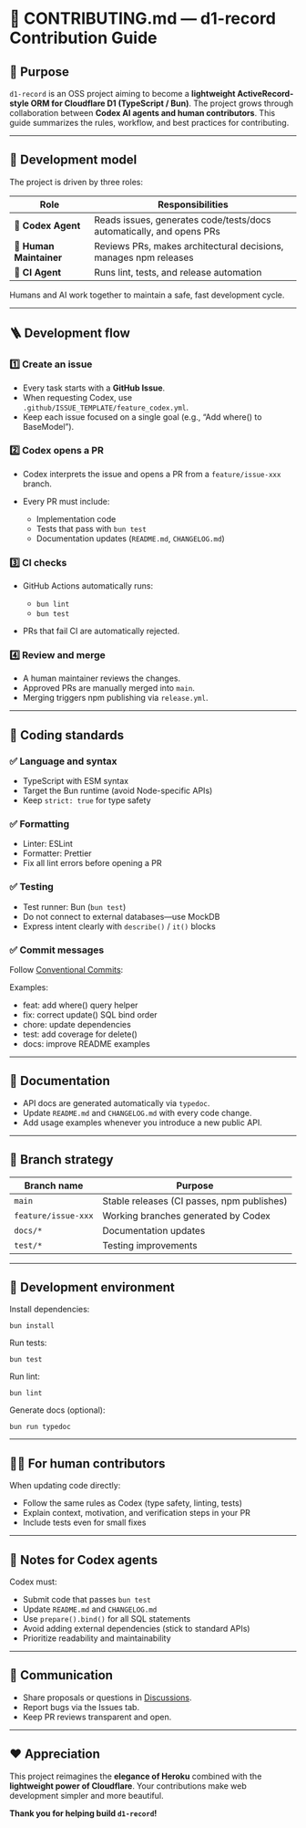 # 🤝 CONTRIBUTING.md — d1-record Contribution Guide

## 🎯 Purpose

`d1-record` is an OSS project aiming to become a **lightweight ActiveRecord-style ORM for Cloudflare D1 (TypeScript / Bun)**.
The project grows through collaboration between **Codex AI agents and human contributors**.
This guide summarizes the rules, workflow, and best practices for contributing.

---

## 🧠 Development model

The project is driven by three roles:

| Role                  | Responsibilities                                                     |
| --------------------- | ------------------------------------------------------------------- |
| 🧠 **Codex Agent**      | Reads issues, generates code/tests/docs automatically, and opens PRs |
| 👤 **Human Maintainer** | Reviews PRs, makes architectural decisions, manages npm releases     |
| 🤖 **CI Agent**         | Runs lint, tests, and release automation                             |

Humans and AI work together to maintain a safe, fast development cycle.

---

## 🪜 Development flow

### 1️⃣ Create an issue

* Every task starts with a **GitHub Issue**.
* When requesting Codex, use `.github/ISSUE_TEMPLATE/feature_codex.yml`.
* Keep each issue focused on a single goal (e.g., “Add where() to BaseModel”).

### 2️⃣ Codex opens a PR

* Codex interprets the issue and opens a PR from a `feature/issue-xxx` branch.
* Every PR must include:

  * Implementation code
  * Tests that pass with `bun test`
  * Documentation updates (`README.md`, `CHANGELOG.md`)

### 3️⃣ CI checks

* GitHub Actions automatically runs:

  * `bun lint`
  * `bun test`
* PRs that fail CI are automatically rejected.

### 4️⃣ Review and merge

* A human maintainer reviews the changes.
* Approved PRs are manually merged into `main`.
* Merging triggers npm publishing via `release.yml`.

---

## 📜 Coding standards

### ✅ Language and syntax

* TypeScript with ESM syntax
* Target the Bun runtime (avoid Node-specific APIs)
* Keep `strict: true` for type safety

### ✅ Formatting

* Linter: ESLint
* Formatter: Prettier
* Fix all lint errors before opening a PR

### ✅ Testing

* Test runner: Bun (`bun test`)
* Do not connect to external databases—use MockDB
* Express intent clearly with `describe()` / `it()` blocks

### ✅ Commit messages

Follow [Conventional Commits](https://www.conventionalcommits.org/):

Examples:

* feat: add where() query helper
* fix: correct update() SQL bind order
* chore: update dependencies
* test: add coverage for delete()
* docs: improve README examples

---

## 🧩 Documentation

* API docs are generated automatically via `typedoc`.
* Update `README.md` and `CHANGELOG.md` with every code change.
* Add usage examples whenever you introduce a new public API.

---

## 🧱 Branch strategy

| Branch name        | Purpose                                      |
| ------------------ | -------------------------------------------- |
| `main`             | Stable releases (CI passes, npm publishes)    |
| `feature/issue-xxx`| Working branches generated by Codex           |
| `docs/*`           | Documentation updates                         |
| `test/*`           | Testing improvements                          |

---

## 🧰 Development environment

Install dependencies:

```
bun install
```

Run tests:

```
bun test
```

Run lint:

```
bun lint
```

Generate docs (optional):

```
bun run typedoc
```

---

## 🧑‍💻 For human contributors

When updating code directly:

* Follow the same rules as Codex (type safety, linting, tests)
* Explain context, motivation, and verification steps in your PR
* Include tests even for small fixes

---

## 🤖 Notes for Codex agents

Codex must:

* Submit code that passes `bun test`
* Update `README.md` and `CHANGELOG.md`
* Use `prepare().bind()` for all SQL statements
* Avoid adding external dependencies (stick to standard APIs)
* Prioritize readability and maintainability

---

## 💬 Communication

* Share proposals or questions in [Discussions](https://github.com/ledkikaku/d1-record/discussions).
* Report bugs via the Issues tab.
* Keep PR reviews transparent and open.

---

## ❤️ Appreciation

This project reimagines the **elegance of Heroku** combined with the **lightweight power of Cloudflare**.
Your contributions make web development simpler and more beautiful.

**Thank you for helping build `d1-record`!**
